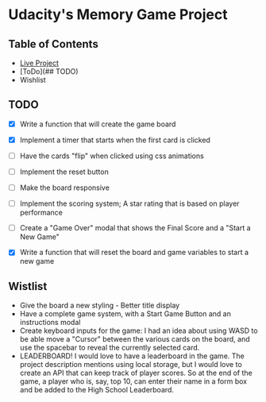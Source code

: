 # Udacity's Memory Game Project

## Table of Contents

* [Live Project](https://clockwerkz.github.io/jsMemoryGame/)
* [ToDo](## TODO)
* Wishlist



## TODO

- [x] Write a function that will create the game board
- [X] Implement a timer that starts when the first card is clicked
- [ ] Have the cards "flip" when clicked using css animations
- [ ] Implement the reset button 
- [ ] Make the board responsive
- [ ] Implement the scoring system; A star rating that is based on player performance
- [ ] Create a "Game Over" modal that shows the Final Score and a "Start a New Game"
- [X] Write a function that will reset the board and game variables to start a new game


## Wistlist
- Give the board a new styling - Better title display
- Have a complete game system, with a Start Game Button and an instructions modal
- Create keyboard inputs for the game: I had an idea about using WASD to be able move a "Cursor" between the various cards on the board, and use the spacebar to reveal the currently selected card.
- LEADERBOARD! I would love to have a leaderboard in the game. The project description mentions using local storage, but I would love to create an API that can keep track of player scores. So at the end of the game, a player who is, say, top 10, can enter their name in a form box and be added to the High School Leaderboard.

